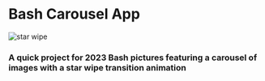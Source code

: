 # Bash Carousel App

![star wipe](./media/forest-wave.gif)

### A quick project for 2023 Bash pictures featuring a carousel of images with a star wipe transition animation